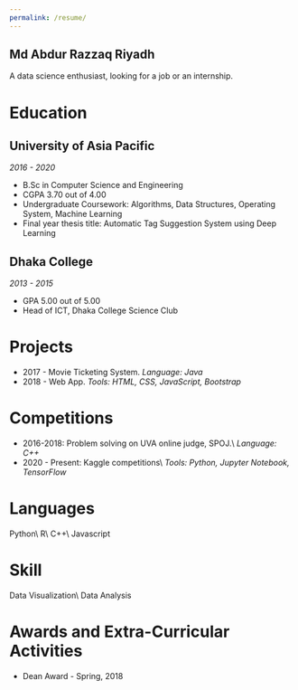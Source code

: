 ```yaml
---
permalink: /resume/
---
```


## Md Abdur Razzaq Riyadh
A data science enthusiast, looking for a job or an internship.
# Education 
##  University of Asia Pacific
*2016 - 2020*
* B.Sc in Computer Science and Engineering
* CGPA 3.70 out of 4.00
* Undergraduate Coursework: Algorithms, Data Structures, Operating System, Machine Learning
* Final year thesis title: Automatic Tag Suggestion System using Deep Learning
## Dhaka College
*2013 - 2015*
* GPA 5.00 out of 5.00
* Head of ICT, Dhaka College Science Club

# Projects
* 2017 - Movie Ticketing System. *Language: Java*
* 2018 - Web App. *Tools: HTML, CSS, JavaScript, Bootstrap*

# Competitions
* 2016-2018: Problem solving on UVA online judge, SPOJ.\\
  *Language: C++*
* 2020 - Present: Kaggle competitions\\
  *Tools: Python, Jupyter Notebook, TensorFlow*

# Languages
Python\\
R\\
C++\\
Javascript

# Skill
Data Visualization\\
Data Analysis
# Awards and Extra-Curricular Activities
* Dean Award - Spring, 2018
  
